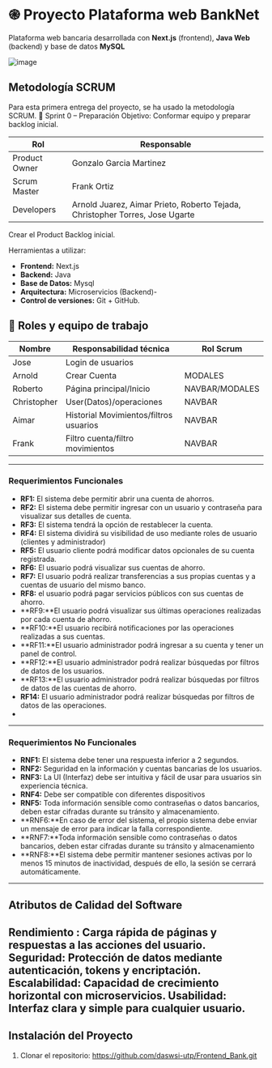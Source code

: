 # ֎ Proyecto Plataforma web BankNet

Plataforma web bancaria desarrollada con **Next.js** (frontend), **Java Web** (backend) y base de datos **MySQL**

![image](https://github.com/user-attachments/assets/1f28e5de-5af2-406d-9753-091eecc9d790)

## Metodología SCRUM
Para esta primera entrega del proyecto, se ha usado la metodología SCRUM.
📅 Sprint 0 – Preparación 
Objetivo: Conformar equipo y preparar backlog inicial.

| Rol | Responsable |
|-----|-------------|
|Product Owner| Gonzalo Garcia Martinez |
|Scrum Master| Frank Ortiz  |
|Developers| Arnold Juarez, Aimar Prieto, Roberto Tejada, Christopher Torres, Jose Ugarte|

Crear el Product Backlog inicial.

Herramientas a utilizar:
- **Frontend:** Next.js 
- **Backend:** Java
- **Base de Datos:** Mysql
- **Arquitectura:** Microservicios (Backend)- 
- **Control de versiones:** Git + GitHub.

## 👥 Roles y equipo de trabajo 

| Nombre   | Responsabilidad técnica           | Rol Scrum      |
|----------|------------------------------------|----------------|
| Jose    | Login de usuarios                  |			 |
| Arnold     |Crear Cuenta		 | MODALES      |
| Roberto | Página principal/Inicio                 | NAVBAR/MODALES      |
| Christopher   | User(Datos)/operaciones               | NAVBAR      |
| Aimar   | Historial Movimientos/filtros usuarios   | NAVBAR      |
| Frank    | Filtro cuenta/filtro movimientos	| NAVBAR      |

--- 
### Requerimientos Funcionales

- **RF1:** El sistema debe permitir abrir una cuenta de ahorros.
- **RF2:** El sistema debe permitir ingresar con un usuario y contraseña para visualizar sus detalles de cuenta.
- **RF3:** El sistema tendrá la opción de restablecer la cuenta.
- **RF4:** El sistema dividirá su visibilidad de uso mediante roles de usuario (clientes y administrador)
- **RF5:** El usuario cliente podrá modificar datos opcionales de su cuenta registrada.
- **RF6:** El usuario podrá visualizar sus cuentas de ahorro.
- **RF7:** El usuario podrá realizar transferencias a sus propias cuentas y a cuentas de usuario del mismo banco.
- **RF8:** el usuario podrá pagar servicios públicos con sus cuentas de ahorro.
- **RF9:**El usuario podrá visualizar sus últimas operaciones realizadas por cada cuenta de ahorro.
- **RF10:**El usuario recibirá notificaciones por las operaciones realizadas a sus cuentas.
- **RF11:**El usuario administrador podrá ingresar a su cuenta y tener un panel de control.
- **RF12:**El usuario administrador podrá realizar búsquedas por filtros de datos de los  usuarios. 
- **RF13:**El usuario administrador podrá realizar búsquedas por filtros de datos de las cuentas de ahorro. 
- **RF14:** El usuario administrador podrá realizar búsquedas por filtros de datos de las operaciones.
- 
--- 
### Requerimientos No Funcionales 

- **RNF1:** El sistema debe tener una respuesta inferior a 2 segundos.
- **RNF2:** Seguridad en la información y cuentas bancarias de los usuarios.
- **RNF3:** La UI (Interfaz) debe ser intuitiva y fácil de usar para usuarios sin experiencia técnica.
- **RNF4:** Debe ser compatible con diferentes dispositivos
- **RNF5:** Toda información sensible como contraseñas o datos bancarios, deben estar cifradas durante su tránsito y almacenamiento.
- **RNF6:**En caso de error del sistema, el propio sistema debe enviar un mensaje de error para indicar la falla correspondiente.
- **RNF7:**Toda información sensible como contraseñas o datos bancarios, deben estar cifradas durante su tránsito y almacenamiento
- **RNF8:**El sistema debe permitir mantener sesiones activas por lo menos 15 minutos de inactividad, después de ello, la sesión se cerrará automáticamente.

---
 
## Atributos de Calidad del Software
 
Rendimiento : Carga rápida de páginas y respuestas a las acciones del usuario.
Seguridad: Protección de datos mediante autenticación, tokens y encriptación.
Escalabilidad: Capacidad de crecimiento horizontal con microservicios.
Usabilidad: Interfaz clara y simple para cualquier usuario.
---  
 
## Instalación del Proyecto
1. Clonar el repositorio:
https://github.com/daswsi-utp/Frontend_Bank.git

